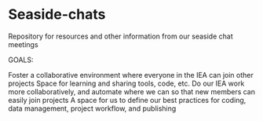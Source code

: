 # Seaside-chats
Repository for resources and other information from our seaside chat meetings

GOALS:

Foster a collaborative environment where everyone in the IEA can join other projects
Space for learning and sharing tools, code, etc.
Do our IEA work more collaboratively, and automate where we can so that new members can easily join projects
A space for us to define our best practices for coding, data management, project workflow, and publishing 

